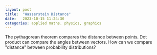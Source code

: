 ```yaml
---
layout: post
title:  "Wasserstein Distance"
date:   2023-10-15 11:24:30
categories: applied maths, physics, graphics
---
```



The pythagorean theorem compares the distance between points.
Dot product can compare the angles between vectors.
How can we compare "distance" between probability distributions?





